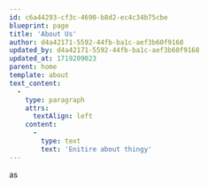 ```yaml
---
id: c6a44293-cf3c-4690-b8d2-ec4c34b75cbe
blueprint: page
title: 'About Us'
author: d4a42171-5592-44fb-ba1c-aef3b60f9168
updated_by: d4a42171-5592-44fb-ba1c-aef3b60f9168
updated_at: 1719209023
parent: home
template: about
text_content:
  -
    type: paragraph
    attrs:
      textAlign: left
    content:
      -
        type: text
        text: 'Enitire about thingy'
---
```

as